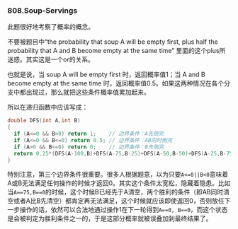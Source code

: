 ### 808.Soup-Servings

此题很好地考察了概率的概念。

不要被题目中“the probability that soup A will be empty first, plus half the probability that A and B become empty at the same time” 里面的这个plus所迷惑。其实这是一个or的关系。

也就是说，当 soup A will be empty first 时，返回概率值1；当 A and B become empty at the same time 时，返回概率值0.5。如果这两种情况在各个分支中都出现过，那么就把这些条件概率值累加起来。

所以在递归函数中应该写成：
```cpp
double DFS(int A,int B)
{
  if (A<=0 && B>0) return 1;    // 边界条件：A先倒完
  if (A<=0 && B<=0) return 0.5; // 边界条件：AB同时倒完
  if (A>0 && B<=0) return 0;    // 边界条件：B先倒完
  return 0.25*(DFS(A-100,B)+DFS(A-75,B-25)+DFS(A-50,B-50)+DFS(A-25,B-75));
}
```
特别注意，第三个边界条件很重要。很多人根据题意，以为只要```A<=0||B<0```意味着A或B无法满足任何操作的时候才返回0。其实这个条件太宽松，隐藏着隐患。比如当```A==75,B==0```的时候，这个时候B已经先于A清空，两个胜利的条件（即AB同时清空或者A比B先清空）都肯定再无法满足，这个时候就应该即使返回0，否则放任下一步操作的话，依然可以合法地通过操作1在下一轮得到```A==0, B==0```，而这个状态是会被判定为胜利条件之一的，于是这部分概率就被误叠加到最终结果了。
